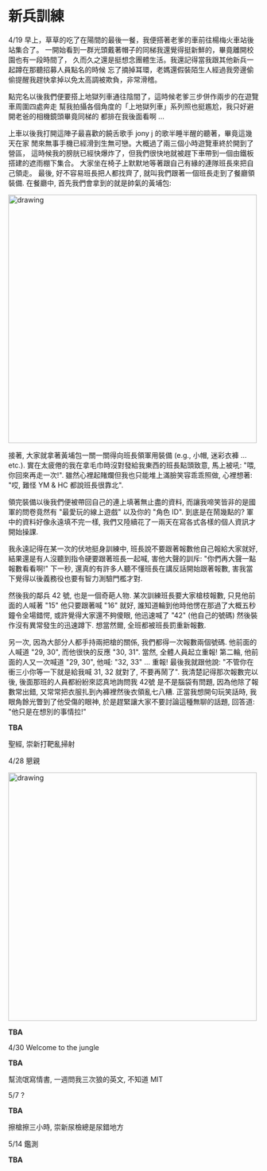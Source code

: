 # 新兵訓練

4/19 早上，草草的吃了在陽間的最後一餐，我便搭著老爹的車前往楊梅火車站後站集合了。
一開始看到一群光頭戴著帽子的同梯我還覺得挺新鮮的，畢竟離開校園也有一段時間了，
久而久之還是挺想念團體生活。我還記得當我跟其他新兵一起蹲在那聽招募人員點名的時候
忘了摘掉耳環，老媽還假裝陌生人經過我旁邊偷偷提醒我趕快拿掉以免太高調被欺負，非常滑稽。

點完名以後我們便要搭上地獄列車通往陰間了，這時候老爹三步併作兩步的在遊覽車周圍四處奔走
幫我拍攝各個角度的「上地獄列車」系列照也挺尷尬，我只好避開老爸的相機鏡頭畢竟同梯的
都排在我後面看啊 ...

上車以後我打開這陣子最喜歡的饒舌歌手 jony j 的歌半睡半醒的聽著，畢竟這幾天在家
閒來無事手機已經滑到生無可戀。大概過了兩三個小時遊覽車終於開到了營區，
這時候我的膀胱已經快爆炸了，但我們很快地就被趕下車帶到一個由鐵板搭建的遮雨棚下集合。
大家坐在椅子上默默地等著跟自己有緣的連隊班長來把自己領走。
最後, 好不容易班長把人都找齊了, 就叫我們跟著一個班長走到了餐廳領裝備.
在餐廳中, 首先我們會拿到的就是帥氣的黃埔包:

<img src="https://user-images.githubusercontent.com/7057863/41503685-99998fd4-720c-11e8-8eef-ac17b0a2cb8c.jpg" alt="drawing" style="width: 500px;"/>

接著, 大家就拿著黃埔包一關一關得向班長領軍用裝備 (e.g., 小帽, 迷彩衣褲 ... etc.).
實在太疲倦的我在拿毛巾時沒對發給我東西的班長點頭致意, 馬上被吼: "喂, 你回來再走一次!".
雖然心裡起賭爛但我也只能堆上滿臉笑容乖乖照做, 心裡想著: "哎, 難怪 YM & HC 都說班長很靠北".

領完裝備以後我們便被帶回自己的連上填著無止盡的資料, 而讓我啼笑皆非的是國軍的問卷竟然有
"最愛玩的線上遊戲" 以及你的 "角色 ID". 到底是在鬧幾點的? 軍中的資料好像永遠填不完一樣,
我們又陸續花了一兩天在寫各式各樣的個人資訊才開始操課.

我永遠記得在某一次的伏地挺身訓練中, 班長說不要跟著報數他自己報給大家就好,
結果還是有人沒聽到指令硬要跟著班長一起喊, 害他大聲的訓斥: "你們再大聲一點報數看看啊!"
下一秒, 還真的有許多人聽不懂班長在講反話開始跟著報數, 害我當下覺得以後義務役也要有智力測驗門檻才對.

然後我的鄰兵 42 號, 也是一個奇葩人物. 某次訓練班長要大家槍枝報數, 只見他前面的人喊著 "15"
他只要跟著喊 "16" 就好, 誰知道輪到他時他愣在那過了大概五秒鐘令全場錯愕, 或許覺得大家還不夠傻眼,
他迅速喊了 "42" (他自己的號碼) 然後裝作沒有異常發生的迅速蹲下. 想當然爾, 全班都被班長罰重新報數.

另一次, 因為大部分人都手持兩把槍的關係, 我們都得一次報數兩個號碼. 他前面的人喊道 "29, 30",
而他很快的反應 "30, 31". 當然, 全體人員起立重報! 第二輪, 他前面的人又一次喊道 "29, 30",
他喊: "32, 33" ... 重報! 最後我就跟他說: "不管你在衝三小你等一下就是給我喊 31, 32 就對了,
不要再鬧了". 我清楚記得那次報數完以後, 後面那班的人員都紛紛來認真地詢問我 42號 是不是腦袋有問題,
因為他除了報數常出錯, 又常常把衣服扎到內褲裡然後衣領亂七八糟. 正當我想開句玩笑話時,
我眼角餘光瞥到了他受傷的眼神, 於是趕緊讓大家不要討論這種無聊的話題, 回答道: "他只是在想別的事情拉!"

**TBA**

聖經, 崇新打靶亂掃射


4/28 懇親

<img src="https://user-images.githubusercontent.com/7057863/40884218-46f743ea-6742-11e8-9be6-217604740646.jpg" alt="drawing" style="width: 500px;"/>

**TBA**

4/30 Welcome to the jungle

**TBA**

幫流氓寫情書, 一週問我三次狼的英文, 不知道 MIT

5/7 ?

**TBA**

擦槍擦三小時, 崇新尿檢總是尿錯地方

5/14 鑑測

**TBA**
